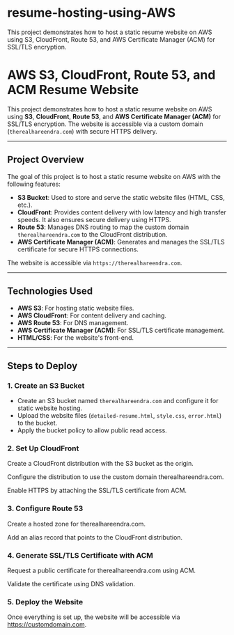 # resume-hosting-using-AWS
This project demonstrates how to host a static resume website on AWS using S3, CloudFront, Route 53, and AWS Certificate Manager (ACM) for SSL/TLS encryption.

# AWS S3, CloudFront, Route 53, and ACM Resume Website

This project demonstrates how to host a static resume website on AWS using **S3**, **CloudFront**, **Route 53**, and **AWS Certificate Manager (ACM)** for SSL/TLS encryption. The website is accessible via a custom domain (`therealhareendra.com`) with secure HTTPS delivery.

---

## Project Overview

The goal of this project is to host a static resume website on AWS with the following features:

- **S3 Bucket**: Used to store and serve the static website files (HTML, CSS, etc.).
- **CloudFront**: Provides content delivery with low latency and high transfer speeds. It also ensures secure delivery using HTTPS.
- **Route 53**: Manages DNS routing to map the custom domain `therealhareendra.com` to the CloudFront distribution.
- **AWS Certificate Manager (ACM)**: Generates and manages the SSL/TLS certificate for secure HTTPS connections.

The website is accessible via `https://therealhareendra.com`.

---

## Technologies Used

- **AWS S3**: For hosting static website files.
- **AWS CloudFront**: For content delivery and caching.
- **AWS Route 53**: For DNS management.
- **AWS Certificate Manager (ACM)**: For SSL/TLS certificate management.
- **HTML/CSS**: For the website's front-end.

---

## Steps to Deploy

### 1. **Create an S3 Bucket**
   - Create an S3 bucket named `therealhareendra.com` and configure it for static website hosting.
   - Upload the website files (`detailed-resume.html`, `style.css`, `error.html`) to the bucket.
   - Apply the bucket policy to allow public read access.

  

### 2. **Set Up CloudFront**
Create a CloudFront distribution with the S3 bucket as the origin.

Configure the distribution to use the custom domain therealhareendra.com.

Enable HTTPS by attaching the SSL/TLS certificate from ACM.

### 3. **Configure Route 53**
Create a hosted zone for therealhareendra.com.

Add an alias record that points to the CloudFront distribution.

### 4. **Generate SSL/TLS Certificate with ACM**
Request a public certificate for therealhareendra.com using ACM.

Validate the certificate using DNS validation.

### 5. **Deploy the Website**
Once everything is set up, the website will be accessible via https://customdomain.com.
